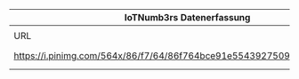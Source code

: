 |IoTNumb3rs Datenerfassung|||||||||||
| ---- | ---- | ---- | ---- | ---- | ---- | ---- | ---- | ---- | ---- | ---- |
||||||||||||
|URL|home_url|filename|device_class|device_count|market_class|market_volume|prognosis_year|publication_year|authorship_class|Dropbox folder|
|https://i.pinimg.com/564x/86/f7/64/86f764bce91e5543927509587c3881ce.jpg|https://www.loxone.com/enus/smart-home/|file4_86f764bce91e5543927509587c3881ce.jpg||||||||marielledemuth/20181123-1805|
